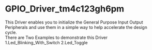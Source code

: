 # GPIO_Driver_tm4c123gh6pm
This Driver enables you to initialize the General Purpose Input Output Peripherals and use them in a simple way to help accelerate the design cycle.  
There are Two Examples to demonstrate this Driver
1.Led_Blinking_With_Switch
2.Led_Toggle
